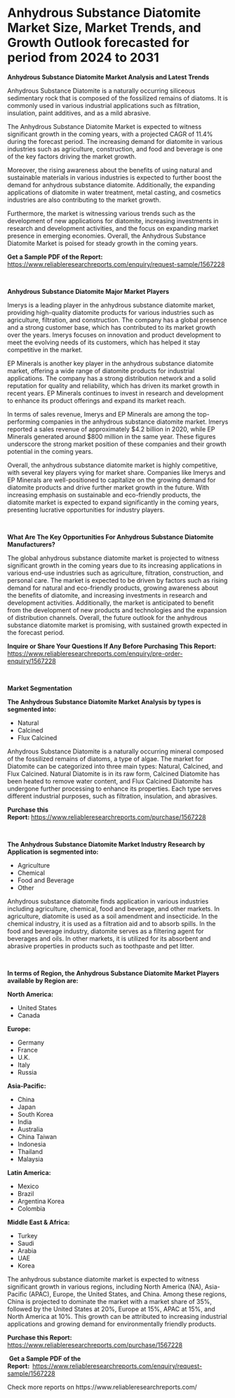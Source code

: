 <p><h1>Anhydrous Substance Diatomite Market Size, Market Trends, and Growth Outlook forecasted for period from 2024 to 2031</h1></p><p><strong>Anhydrous Substance Diatomite Market Analysis and Latest Trends</strong></p>
<p><p>Anhydrous Substance Diatomite is a naturally occurring siliceous sedimentary rock that is composed of the fossilized remains of diatoms. It is commonly used in various industrial applications such as filtration, insulation, paint additives, and as a mild abrasive. </p><p>The Anhydrous Substance Diatomite Market is expected to witness significant growth in the coming years, with a projected CAGR of 11.4% during the forecast period. The increasing demand for diatomite in various industries such as agriculture, construction, and food and beverage is one of the key factors driving the market growth. </p><p>Moreover, the rising awareness about the benefits of using natural and sustainable materials in various industries is expected to further boost the demand for anhydrous substance diatomite. Additionally, the expanding applications of diatomite in water treatment, metal casting, and cosmetics industries are also contributing to the market growth.</p><p>Furthermore, the market is witnessing various trends such as the development of new applications for diatomite, increasing investments in research and development activities, and the focus on expanding market presence in emerging economies. Overall, the Anhydrous Substance Diatomite Market is poised for steady growth in the coming years.</p></p>
<p><strong>Get a Sample PDF of the Report:&nbsp;</strong> <a href="https://www.reliableresearchreports.com/enquiry/request-sample/1567228">https://www.reliableresearchreports.com/enquiry/request-sample/1567228</a></p>
<p>&nbsp;</p>
<p><strong>Anhydrous Substance Diatomite Major Market Players</strong></p>
<p><p>Imerys is a leading player in the anhydrous substance diatomite market, providing high-quality diatomite products for various industries such as agriculture, filtration, and construction. The company has a global presence and a strong customer base, which has contributed to its market growth over the years. Imerys focuses on innovation and product development to meet the evolving needs of its customers, which has helped it stay competitive in the market.</p><p>EP Minerals is another key player in the anhydrous substance diatomite market, offering a wide range of diatomite products for industrial applications. The company has a strong distribution network and a solid reputation for quality and reliability, which has driven its market growth in recent years. EP Minerals continues to invest in research and development to enhance its product offerings and expand its market reach.</p><p>In terms of sales revenue, Imerys and EP Minerals are among the top-performing companies in the anhydrous substance diatomite market. Imerys reported a sales revenue of approximately $4.2 billion in 2020, while EP Minerals generated around $800 million in the same year. These figures underscore the strong market position of these companies and their growth potential in the coming years.</p><p>Overall, the anhydrous substance diatomite market is highly competitive, with several key players vying for market share. Companies like Imerys and EP Minerals are well-positioned to capitalize on the growing demand for diatomite products and drive further market growth in the future. With increasing emphasis on sustainable and eco-friendly products, the diatomite market is expected to expand significantly in the coming years, presenting lucrative opportunities for industry players.</p></p>
<p>&nbsp;</p>
<p><strong>What Are The Key Opportunities For Anhydrous Substance Diatomite Manufacturers?</strong></p>
<p><p>The global anhydrous substance diatomite market is projected to witness significant growth in the coming years due to its increasing applications in various end-use industries such as agriculture, filtration, construction, and personal care. The market is expected to be driven by factors such as rising demand for natural and eco-friendly products, growing awareness about the benefits of diatomite, and increasing investments in research and development activities. Additionally, the market is anticipated to benefit from the development of new products and technologies and the expansion of distribution channels. Overall, the future outlook for the anhydrous substance diatomite market is promising, with sustained growth expected in the forecast period.</p></p>
<p><strong>Inquire or Share Your Questions If Any Before Purchasing This Report:</strong> <a href="https://www.reliableresearchreports.com/enquiry/pre-order-enquiry/1567228">https://www.reliableresearchreports.com/enquiry/pre-order-enquiry/1567228</a></p>
<p>&nbsp;</p>
<p><strong>Market Segmentation</strong></p>
<p><strong>The Anhydrous Substance Diatomite Market Analysis by types is segmented into:</strong></p>
<p><ul><li>Natural</li><li>Calcined</li><li>Flux Calcined</li></ul></p>
<p><p>Anhydrous Substance Diatomite is a naturally occurring mineral composed of the fossilized remains of diatoms, a type of algae. The market for Diatomite can be categorized into three main types: Natural, Calcined, and Flux Calcined. Natural Diatomite is in its raw form, Calcined Diatomite has been heated to remove water content, and Flux Calcined Diatomite has undergone further processing to enhance its properties. Each type serves different industrial purposes, such as filtration, insulation, and abrasives.</p></p>
<p><strong>Purchase this Report:&nbsp;</strong><a href="https://www.reliableresearchreports.com/purchase/1567228">https://www.reliableresearchreports.com/purchase/1567228</a></p>
<p>&nbsp;</p>
<p><strong>The Anhydrous Substance Diatomite Market Industry Research by Application is segmented into:</strong></p>
<p><ul><li>Agriculture</li><li>Chemical</li><li>Food and Beverage</li><li>Other</li></ul></p>
<p><p>Anhydrous substance diatomite finds application in various industries including agriculture, chemical, food and beverage, and other markets. In agriculture, diatomite is used as a soil amendment and insecticide. In the chemical industry, it is used as a filtration aid and to absorb spills. In the food and beverage industry, diatomite serves as a filtering agent for beverages and oils. In other markets, it is utilized for its absorbent and abrasive properties in products such as toothpaste and pet litter.</p></p>
<p>&nbsp;</p>
<p><strong>In terms of Region, the Anhydrous Substance Diatomite Market Players available by Region are:</strong></p>
<p>
    <p> <strong> North America: </strong>
        <ul>
            <li>United States</li>
            <li>Canada</li>
        </ul>
        </p> 
    <p> <strong> Europe: </strong>
        <ul>
            <li>Germany</li>
            <li>France</li>
            <li>U.K.</li>
            <li>Italy</li>
            <li>Russia</li>
        </ul>
        </p> 
    <p> <strong> Asia-Pacific: </strong>
        <ul>
            <li>China</li>
            <li>Japan</li>
            <li>South Korea</li>
            <li>India</li>
            <li>Australia</li>
            <li>China Taiwan</li>
            <li>Indonesia</li>
            <li>Thailand</li>
            <li>Malaysia</li>
        </ul>
        </p> 
    <p> <strong> Latin America: </strong>
        <ul>
            <li>Mexico</li>
            <li>Brazil</li>
            <li>Argentina Korea</li>
            <li>Colombia</li>
        </ul>
        </p> 
    <p> <strong> Middle East & Africa: </strong>
        <ul>
            <li>Turkey</li>
            <li>Saudi</li>
            <li>Arabia</li>
            <li>UAE</li>
            <li>Korea</li>
        </ul>
    </p>
    </p>
<p><p>The anhydrous substance diatomite market is expected to witness significant growth in various regions, including North America (NA), Asia-Pacific (APAC), Europe, the United States, and China. Among these regions, China is projected to dominate the market with a market share of 35%, followed by the United States at 20%, Europe at 15%, APAC at 15%, and North America at 10%. This growth can be attributed to increasing industrial applications and growing demand for environmentally friendly products.</p></p>
<p><strong>Purchase this Report: </strong><a href="https://www.reliableresearchreports.com/purchase/1567228">https://www.reliableresearchreports.com/purchase/1567228</a></p>
<p>&nbsp;<strong>Get a Sample PDF of the Report:&nbsp;&nbsp;</strong><a href="https://www.reliableresearchreports.com/enquiry/request-sample/1567228">https://www.reliableresearchreports.com/enquiry/request-sample/1567228</a></p>
<p><strong></strong></p>
<p>Check more reports on https://www.reliableresearchreports.com/</p>
